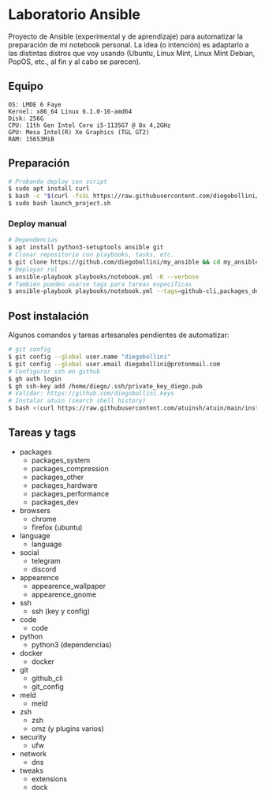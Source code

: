 # Laboratorio Ansible

Proyecto de Ansible (experimental y de aprendizaje) para automatizar la preparación de mi notebook personal. La idea (o intención) es adaptarlo a las distintas distros que voy usando (Ubuntu, Linux Mint, Linux Mint Debian, PopOS, etc., al fin y al cabo se parecen).

## Equipo

```test
OS: LMDE 6 Faye
Kernel: x86_64 Linux 6.1.0-16-amd64
Disk: 256G
CPU: 11th Gen Intel Core i5-1135G7 @ 8x 4,2GHz
GPU: Mesa Intel(R) Xe Graphics (TGL GT2)
RAM: 15653MiB
```

## Preparación

```bash
# Probando deploy con script
$ sudo apt install curl
$ bash -c "$(curl -fsSL https://raw.githubusercontent.com/diegobollini/my_ansible/master/deploy.sh)"
$ sudo bash launch_project.sh
```

### Deploy manual

```bash
# Dependencias
$ apt install python3-setuptools ansible git
# Clonar repositorio con playbooks, tasks, etc.
$ git clone https://github.com/diegobollini/my_ansible && cd my_ansible
# Deployar rol
$ ansible-playbook playbooks/notebook.yml -K --verbose
# También pueden usarse tags para tareas específicas
$ ansible-playbook playbooks/notebook.yml --tags=github-cli,packages_dev -K --verbose
```

## Post instalación

Algunos comandos y tareas artesanales pendientes de automatizar:

```bash
# git config
$ git config --global user.name "diegobollini"
$ git config --global user.email diegobollini@protonmail.com
# Configurar ssh en github
$ gh auth login
$ gh ssh-key add /home/diego/.ssh/private_key_diego.pub
# Validar: https://github.com/diegobollini.keys
# Instalar atuin (search shell history)
$ bash <(curl https://raw.githubusercontent.com/atuinsh/atuin/main/install.sh)
```

## Tareas y tags

- packages
  - packages_system
  - packages_compression
  - packages_other
  - packages_hardware
  - packages_performance
  - packages_dev
- browsers
  - chrome
  - firefox (ubuntu)
- language
  - language
- social
  - telegram
  - discord
- appearence
  - appearence_wallpaper
  - appearence_gnome
- ssh
  - ssh (key y config)
- code
  - code
- python
  - python3 (dependencias)
- docker
  - docker
- git
  - github_cli
  - git_config
- meld
  - meld
- zsh
  - zsh
  - omz (y plugins varios)
- security
  - ufw
- network
  - dns
- tweaks
  - extensions
  - dock
